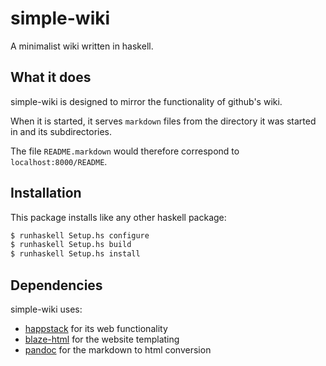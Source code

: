 # simple-wiki

A minimalist wiki written in haskell.

## What it does
simple-wiki is designed to mirror the functionality of github's wiki.

When it is started, it serves `markdown` files from the directory
it was started in and its subdirectories.

The file `README.markdown` would therefore correspond to
`localhost:8000/README`.

## Installation
This package installs like any other haskell package:
```bash
$ runhaskell Setup.hs configure
$ runhaskell Setup.hs build
$ runhaskell Setup.hs install
```

## Dependencies
simple-wiki uses:
- [happstack] for its web functionality
- [blaze-html] for the website templating
- [pandoc] for the markdown to html conversion

[happstack]: http://happstack.com/page/view-page-slug/1/happstack
[blaze-html]: http://jaspervdj.be/blaze/
[pandoc]: http://johnmacfarlane.net/pandoc/
